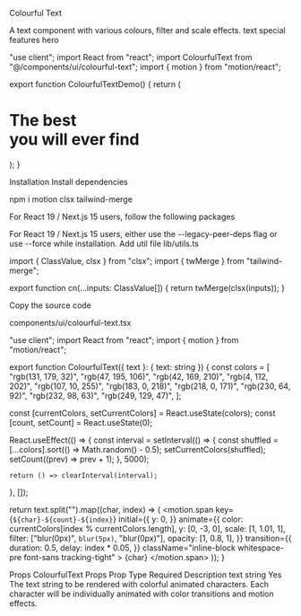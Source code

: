 Colourful Text

A text component with various colours, filter and scale effects.
text
special
features
hero

"use client";
import React from "react";
import ColourfulText from "@/components/ui/colourful-text";
import { motion } from "motion/react";

export function ColourfulTextDemo() {
return (
<div className="h-screen w-full flex items-center justify-center relative overflow-hidden bg-black">
<motion.img
src="https://assets.aceternity.com/linear-demo.webp"
className="h-full w-full object-cover absolute inset-0 [mask-image:radial-gradient(circle,transparent,black_80%)] pointer-events-none"
initial={{ opacity: 0 }}
animate={{ opacity: 0.5 }}
transition={{ duration: 1 }}
/>
<h1 className="text-2xl md:text-5xl lg:text-7xl font-bold text-center text-white relative z-2 font-sans">
The best <ColourfulText text="components" /> <br /> you will ever find
</h1>
</div>
);
}

Installation
Install dependencies

npm i motion clsx tailwind-merge

For React 19 / Next.js 15 users, follow the following packages

For React 19 / Next.js 15 users, either use the --legacy-peer-deps flag or use --force while installation.
Add util file
lib/utils.ts

import { ClassValue, clsx } from "clsx";
import { twMerge } from "tailwind-merge";

export function cn(...inputs: ClassValue[]) {
return twMerge(clsx(inputs));
}

Copy the source code

components/ui/colourful-text.tsx

"use client";
import React from "react";
import { motion } from "motion/react";

export function ColourfulText({ text }: { text: string }) {
const colors = [
"rgb(131, 179, 32)",
"rgb(47, 195, 106)",
"rgb(42, 169, 210)",
"rgb(4, 112, 202)",
"rgb(107, 10, 255)",
"rgb(183, 0, 218)",
"rgb(218, 0, 171)",
"rgb(230, 64, 92)",
"rgb(232, 98, 63)",
"rgb(249, 129, 47)",
];

const [currentColors, setCurrentColors] = React.useState(colors);
const [count, setCount] = React.useState(0);

React.useEffect(() => {
const interval = setInterval(() => {
const shuffled = [...colors].sort(() => Math.random() - 0.5);
setCurrentColors(shuffled);
setCount((prev) => prev + 1);
}, 5000);

    return () => clearInterval(interval);

}, []);

return text.split("").map((char, index) => (
<motion.span
key={`${char}-${count}-${index}`}
initial={{
        y: 0,
      }}
animate={{
        color: currentColors[index % currentColors.length],
        y: [0, -3, 0],
        scale: [1, 1.01, 1],
        filter: ["blur(0px)", `blur(5px)`, "blur(0px)"],
        opacity: [1, 0.8, 1],
      }}
transition={{
        duration: 0.5,
        delay: index * 0.05,
      }}
className="inline-block whitespace-pre font-sans tracking-tight" >
{char}
</motion.span>
));
}

Props
ColourfulText Props
Prop Type Required Description
text string Yes The text string to be rendered with colorful animated characters. Each character will be individually animated with color transitions and motion effects.
